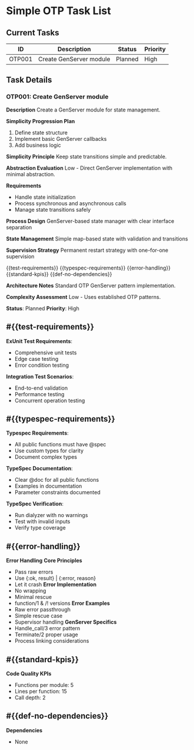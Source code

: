 # Simple OTP Task List

## Current Tasks

| ID      | Description              | Status   | Priority |
| ------- | ------------------------ | -------- | -------- |
| OTP001  | Create GenServer module  | Planned  | High     |

## Task Details

### OTP001: Create GenServer module

**Description**
Create a GenServer module for state management.

**Simplicity Progression Plan**
1. Define state structure
2. Implement basic GenServer callbacks
3. Add business logic

**Simplicity Principle**
Keep state transitions simple and predictable.

**Abstraction Evaluation**
Low - Direct GenServer implementation with minimal abstraction.

**Requirements**
- Handle state initialization
- Process synchronous and asynchronous calls
- Manage state transitions safely

**Process Design**
GenServer-based state manager with clear interface separation

**State Management**
Simple map-based state with validation and transitions

**Supervision Strategy**
Permanent restart strategy with one-for-one supervision

{{test-requirements}}
{{typespec-requirements}}
{{error-handling}}
{{standard-kpis}}
{{def-no-dependencies}}

**Architecture Notes**
Standard OTP GenServer pattern implementation.

**Complexity Assessment**
Low - Uses established OTP patterns.

**Status**: Planned
**Priority**: High

## #{{test-requirements}}
**ExUnit Test Requirements**:
- Comprehensive unit tests
- Edge case testing
- Error condition testing

**Integration Test Scenarios**:
- End-to-end validation
- Performance testing
- Concurrent operation testing

## #{{typespec-requirements}}
**Typespec Requirements**:
- All public functions must have @spec
- Use custom types for clarity
- Document complex types

**TypeSpec Documentation**:
- Clear @doc for all public functions
- Examples in documentation
- Parameter constraints documented

**TypeSpec Verification**:
- Run dialyzer with no warnings
- Test with invalid inputs
- Verify type coverage

## #{{error-handling}}
**Error Handling**
**Core Principles**
- Pass raw errors
- Use {:ok, result} | {:error, reason}
- Let it crash
**Error Implementation**
- No wrapping
- Minimal rescue
- function/1 & /! versions
**Error Examples**
- Raw error passthrough
- Simple rescue case
- Supervisor handling
**GenServer Specifics**
- Handle_call/3 error pattern
- Terminate/2 proper usage
- Process linking considerations

## #{{standard-kpis}}
**Code Quality KPIs**
- Functions per module: 5
- Lines per function: 15
- Call depth: 2

## #{{def-no-dependencies}}
**Dependencies**
- None